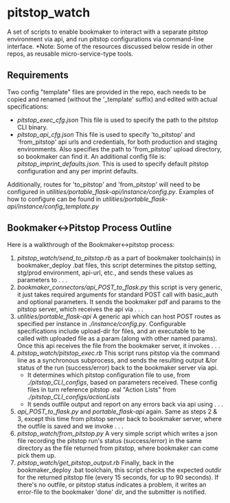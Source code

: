 # pitstop_watch
A set of scripts to enable bookmaker to interact with a separate pitstop environment via api, and run pitstop configurations via command-line interface.
*Note: Some of the resources discussed below reside in other repos, as reusable micro-service-type tools.

## Requirements
Two config "template" files are provided in the repo, each needs to be copied and renamed (without the '_template' suffix) and edited with actual specifications:
- *pitstop_exec_cfg.json* This file is used to specify the path to the pitstop CLI binary.
- *pitstop_api_cfg.json* This file is used to specify 'to_pitstop' and 'from_pitstop' api urls and credentials, for both production and staging environments. Also specifies the path to 'from_pitstop' upload directory, so bookmaker can find it.
An additional config file is: *pitstop_imprint_defaults.json*. This is used to specify default pitstop configuration and any per imprint defaults.

Additionally, routes for 'to_pitstop' and 'from_pitstop' will need to be configured in _utilities/portable_flask-api/instance/config.py_. Examples of how to configure can be found in _utilities/portable_flask-api/instance/config_template.py_

## Bookmaker<->Pitstop Process Outline
Here is a walkthrough of the Bookmaker<->pitstop process:
1. _pitstop_watch/*send_to_pitstop.rb*_ as a part of bookmaker toolchain(s) in bookmaker_deploy .bat files, this script determines the pitstop setting, stg/prod environment, api-url, etc., and sends these values as parameters to . . .
2. _bookmaker_connectors/*api_POST_to_flask.py*_ this script is very generic, it just takes required arguments for standard POST call with basic_auth and optional parameters. It sends the bookmaker pdf and params to the pitstop server, which receives the api via . . .
3. _utilities/*portable_flask-api*_ A generic api which can host POST routes as specified per instance in _./instance/config.py_. Configurable specifications include upload-dir for files, and an executable to be called with uploaded file as a param (along with other named params). Once this api receives the file from the bookmaker server, it invokes . . .
4. _pitstop_watch/*pitstop_exec.rb*_ This script runs pitstop via the command line as a synchronous subprocess, and sends the resulting output &/or status of the run (success/error) back to the bookmaker server via api.
    - It determines which pitstop configuration file to use, from _./pitstop_CLI_configs_, based on parameters received. These config files in turn reference pitstop .eal "Action Lists" from _./pitstop_CLI_configs/actionLists_  
    - It sends outfile output and report on any errors back via api using . . .
5. _api_POST_to_flask.py_ and _portable_flask-api_ again. Same as steps 2 & 3, except this time from pitstop server back to bookmaker server, where the outfile is saved and we invoke . . .
6. _pitstop_watch/*from_pitstop.py*_ A very simple script which writes a json file recording the pitstop run's status (success/error) in the same directory as the file returned from pitstop, where bookmaker can come pick them up.
7. _pitstop_watch/*get_pitstop_output.rb*_ Finally, back in the bookmaker_deploy .bat toolchain, this script checks the expected outdir for the returned pitstop file (every 15 seconds, for up to 90 seconds). If there's no outfile, or pitstop status indicates a problem, it writes an error-file to the bookmaker 'done' dir, and the submitter is notified.
